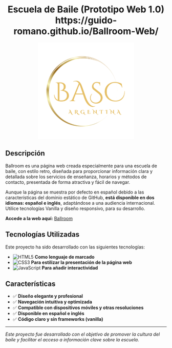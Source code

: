 <div align="center">
  <h1>Escuela de Baile (Prototipo Web 1.0)<br> https://guido-romano.github.io/Ballroom-Web/ </h1>
  <img src="https://github.com/Guido-Romano/Ballroom-Rework-Web/blob/main/src/logo.svg" alt="Ballroom" width="300">
</div>

## Descripción

Ballroom es una página web creada especialmente para una escuela de baile, con estilo retro, diseñada para proporcionar información clara y detallada sobre los servicios de enseñanza, horarios y métodos de contacto, presentada de forma atractiva y fácil de navegar.

Aunque la página se muestra por defecto en español debido a las características del dominio estático de GitHub, **está disponible en dos idiomas: español e inglés**, adaptándose a una audiencia internacional.
Utilice tecnologías Vanilla y diseño responsivo, para su desarrollo.

**Accede a la web aquí:** [Ballroom](https://guido-romano.github.io/Ballroom-Web/)

## Tecnologías Utilizadas

Este proyecto ha sido desarrollado con las siguientes tecnologías:

- ![HTML5](https://img.shields.io/badge/HTML5-E34F26?style=for-the-badge&logo=html5&logoColor=white) **Como lenguaje de marcado**
- ![CSS3](https://img.shields.io/badge/CSS3-1572B6?style=for-the-badge&logo=css3&logoColor=white) **Para estilizar la presentación de la página web**
- ![JavaScript](https://img.shields.io/badge/JavaScript-F7DF1E?style=for-the-badge&logo=javascript&logoColor=black) **Para añadir interactividad**

## Características

- ✅ **Diseño elegante y profesional**
- ✅ **Navegación intuitiva y optimizada**
- ✅ **Compatible con dispositivos móviles y otras resoluciones**
- ✅ **Disponible en español e inglés**
- ✅ **Código claro y sin frameworks (vanilla)**

---

*Este proyecto fue desarrollado con el objetivo de promover la cultura del baile y facilitar el acceso a información clave sobre la escuela.*
